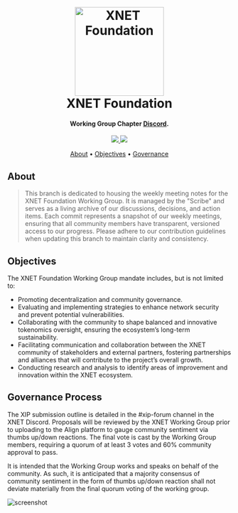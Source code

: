 
<h1 align="center">
  <br>
  <a href="http://www.amitmerchant.com/electron-markdownify"><img src="https://i.postimg.cc/CKMR584c/XNET-FOUNDATION-full-white-mono.png" alt="XNET Foundation" width="200"></a>
  <br>
  XNET Foundation
  <br>
</h1>

<h4 align="center">Working Group Chapter <a href="https://discord.gg/utMRxuu2" target="_blank">Discord</a>.</h4>
<p align="center">
  <a href="https://xnetfoundation.org/">
      <img src="https://img.shields.io/badge/XNET-Foundation.com-white">
  </a>
  <a href="https://xnetfoundation.org/">
      <img src="https://img.shields.io/badge/XNET-Mobile.com-blue">
  </a>
</p>

<p align="center">
  <a href="#About">About</a> •
  <a href="#Objectives">Objectives</a> •
  <a href="#Governance-Process">Governance</a>
</p>

## About 

> This branch is dedicated to housing the weekly meeting notes for the XNET Foundation Working Group. It is managed by the "Scribe" and serves as a living archive of our discussions, decisions, and action items. Each commit represents a snapshot of our weekly meetings, ensuring that all community members have transparent, versioned access to our progress. Please adhere to our contribution guidelines when updating this branch to maintain clarity and consistency.

## Objectives

The XNET Foundation Working Group mandate includes, but is not limited to:

* Promoting decentralization and community governance.  
* Evaluating and implementing strategies to enhance network security and prevent potential vulnerabilities.
* Collaborating with the community to shape balanced and innovative tokenomics oversight, ensuring the ecosystem’s long-term sustainability.
* Facilitating communication and collaboration between the XNET community of stakeholders and external partners, fostering partnerships and alliances that will contribute to the project’s overall growth.
* Conducting research and analysis to identify areas of improvement and innovation within the XNET ecosystem.

## Governance Process

The XIP submission outline is detailed in the #xip-forum channel in the XNET Discord. Proposals will be reviewed by the XNET Working Group prior to uploading to the Align platform to gauge community sentiment via thumbs up/down reactions. The final vote is cast by the Working Group members, requiring a quorum of at least 3 votes and 60% community approval to pass.

It is intended that the Working Group works and speaks on behalf of the community. As such, it is anticipated that a majority consensus of community sentiment in the form of thumbs up/down reaction shall not deviate materially from the final quorum voting of the working group.

![screenshot](https://i.postimg.cc/RZjKL4zf/working-group.png)

